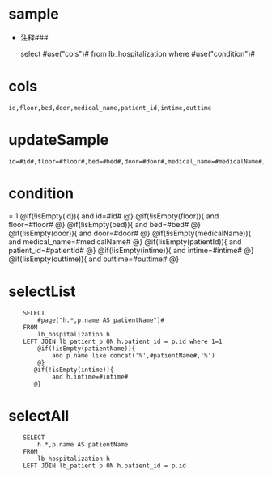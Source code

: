 sample
===
* 注释###

    select #use("cols")# from lb_hospitalization  where  #use("condition")#

cols
===
	id,floor,bed,door,medical_name,patient_id,intime,outtime

updateSample
===

	id=#id#,floor=#floor#,bed=#bed#,door=#door#,medical_name=#medicalName#,patient_id=#patientId#,intime=#intime#,outtime=#outtime#

condition
===
= 1
    @if(!isEmpty(id)){
     and id=#id#
    @}
    @if(!isEmpty(floor)){
     and floor=#floor#
    @}
    @if(!isEmpty(bed)){
     and bed=#bed#
    @}
    @if(!isEmpty(door)){
     and door=#door#
    @}
    @if(!isEmpty(medicalName)){
     and medical_name=#medicalName#
    @}
    @if(!isEmpty(patientId)){
     and patient_id=#patientId#
    @}
    @if(!isEmpty(intime)){
     and intime=#intime#
    @}
    @if(!isEmpty(outtime)){
     and outtime=#outtime#
    @}

selectList
===     
        SELECT
        	#page("h.*,p.name AS patientName")#
        FROM
            lb_hospitalization h
        LEFT JOIN lb_patient p ON h.patient_id = p.id where 1=1
            @if(!isEmpty(patientName)){
                and p.name like concat('%',#patientName#,'%')
            @}
           @if(!isEmpty(intime)){
                and h.intime=#intime#
           @}

selectAll
===     
        SELECT
        	h.*,p.name AS patientName
        FROM
            lb_hospitalization h
        LEFT JOIN lb_patient p ON h.patient_id = p.id